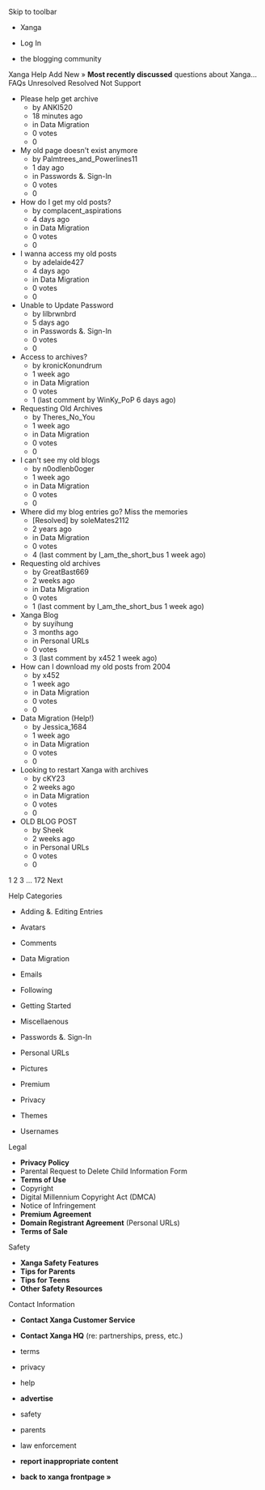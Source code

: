 Skip to toolbar

*   Xanga

*   Log In

*   the blogging community

Xanga Help Add New » **Most recently discussed** questions about Xanga… FAQs Unresolved Resolved Not Support

*   Please help get archive
    *   by ANKI520
    *   18 minutes ago
    *   in Data Migration
    *   0 votes
    *   0
*   My old page doesn't exist anymore
    *   by Palmtrees\_and\_Powerlines11
    *   1 day ago
    *   in Passwords &. Sign-In
    *   0 votes
    *   0
*   How do I get my old posts?
    *   by complacent\_aspirations
    *   4 days ago
    *   in Data Migration
    *   0 votes
    *   0
*   I wanna access my old posts
    *   by adelaide427
    *   4 days ago
    *   in Data Migration
    *   0 votes
    *   0
*   Unable to Update Password
    *   by lilbrwnbrd
    *   5 days ago
    *   in Passwords &. Sign-In
    *   0 votes
    *   0
*   Access to archives?
    *   by kronicKonundrum
    *   1 week ago
    *   in Data Migration
    *   0 votes
    *   1 (last comment by WinKy\_PoP 6 days ago)
*   Requesting Old Archives
    *   by Theres\_No\_You
    *   1 week ago
    *   in Data Migration
    *   0 votes
    *   0
*   I can't see my old blogs
    *   by n0odlenb0oger
    *   1 week ago
    *   in Data Migration
    *   0 votes
    *   0
*   Where did my blog entries go? Miss the memories
    *   \[Resolved\] by soleMates2112
    *   2 years ago
    *   in Data Migration
    *   0 votes
    *   4 (last comment by I\_am\_the\_short\_bus 1 week ago)
*   Requesting old archives
    *   by GreatBast669
    *   2 weeks ago
    *   in Data Migration
    *   0 votes
    *   1 (last comment by I\_am\_the\_short\_bus 1 week ago)
*   Xanga Blog
    *   by suyihung
    *   3 months ago
    *   in Personal URLs
    *   0 votes
    *   3 (last comment by x452 1 week ago)
*   How can I download my old posts from 2004
    *   by x452
    *   1 week ago
    *   in Data Migration
    *   0 votes
    *   0
*   Data Migration (Help!)
    *   by Jessica\_1684
    *   1 week ago
    *   in Data Migration
    *   0 votes
    *   0
*   Looking to restart Xanga with archives
    *   by cKY23
    *   2 weeks ago
    *   in Data Migration
    *   0 votes
    *   0
*   OLD BLOG POST
    *   by Sheek
    *   2 weeks ago
    *   in Personal URLs
    *   0 votes
    *   0

1 2 3 ... 172 Next

Help Categories

*   Adding &. Editing Entries
*   Avatars
*   Comments
*   Data Migration
*   Emails
*   Following
*   Getting Started
*   Miscellaenous

*   Passwords &. Sign-In
*   Personal URLs
*   Pictures
*   Premium
*   Privacy
*   Themes
*   Usernames

Legal

*   **Privacy Policy**
*   Parental Request to Delete Child Information Form
*   **Terms of Use**
*   Copyright
*   Digital Millennium Copyright Act (DMCA)
*   Notice of Infringement
*   **Premium Agreement**
*   **Domain Registrant Agreement** (Personal URLs)
*   **Terms of Sale**

Safety

*   **Xanga Safety Features**
*   **Tips for Parents**
*   **Tips for Teens**
*   **Other Safety Resources**

Contact Information

*   **Contact Xanga Customer Service**
*   **Contact Xanga HQ** (re: partnerships, press, etc.)

*   terms
*   privacy
*   help
*   **advertise**

*   safety
*   parents
*   law enforcement
*   **report inappropriate content**

*   **back to xanga frontpage »**